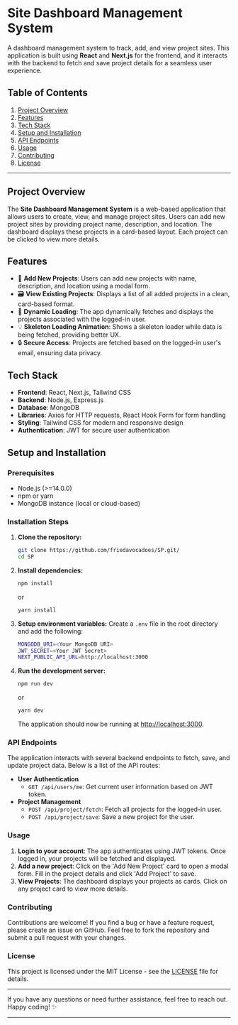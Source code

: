 # **Site Dashboard Management System**

A dashboard management system to track, add, and view project sites. This application is built using **React** and **Next.js** for the frontend, and it interacts with the backend to fetch and save project details for a seamless user experience.

## **Table of Contents**

1. [Project Overview](#project-overview)
2. [Features](#features)
3. [Tech Stack](#tech-stack)
4. [Setup and Installation](#setup-and-installation)
5. [API Endpoints](#api-endpoints)
6. [Usage](#usage)
7. [Contributing](#contributing)
8. [License](#license)

---

## **Project Overview**

The **Site Dashboard Management System** is a web-based application that allows users to create, view, and manage project sites. Users can add new project sites by providing project name, description, and location. The dashboard displays these projects in a card-based layout. Each project can be clicked to view more details.

## **Features**

- 📝 **Add New Projects**: Users can add new projects with name, description, and location using a modal form.
- 🗃️ **View Existing Projects**: Displays a list of all added projects in a clean, card-based format.
- 🔄 **Dynamic Loading**: The app dynamically fetches and displays the projects associated with the logged-in user.
- 💡 **Skeleton Loading Animation**: Shows a skeleton loader while data is being fetched, providing better UX.
- 🔒 **Secure Access**: Projects are fetched based on the logged-in user's email, ensuring data privacy.

## **Tech Stack**

- **Frontend**: React, Next.js, Tailwind CSS
- **Backend**: Node.js, Express.js
- **Database**: MongoDB
- **Libraries**: Axios for HTTP requests, React Hook Form for form handling
- **Styling**: Tailwind CSS for modern and responsive design
- **Authentication**: JWT for secure user authentication

## **Setup and Installation**

### Prerequisites

- Node.js (>=14.0.0)
- npm or yarn
- MongoDB instance (local or cloud-based)

### Installation Steps

1. **Clone the repository:**

   ```bash
   git clone https://github.com/friedavocadoes/SP.git/
   cd SP
   ```

2. **Install dependencies:**

   ```bash
   npm install
   ```

   or

   ```bash
   yarn install
   ```

3. **Setup environment variables:**
   Create a `.env` file in the root directory and add the following:

   ```bash
   MONGODB_URI=<Your MongoDB URI>
   JWT_SECRET=<Your JWT Secret>
   NEXT_PUBLIC_API_URL=http://localhost:3000
   ```

4. **Run the development server:**
   ```bash
   npm run dev
   ```
   or
   ```bash
   yarn dev
   ```
   The application should now be running at [http://localhost:3000](http://localhost:3000).

### **API Endpoints**

The application interacts with several backend endpoints to fetch, save, and update project data. Below is a list of the API routes:

- **User Authentication**
  - `GET /api/users/me`: Get current user information based on JWT token.
- **Project Management**
  - `POST /api/project/fetch`: Fetch all projects for the logged-in user.
  - `POST /api/project/save`: Save a new project for the user.

### **Usage**

1. **Login to your account**: The app authenticates using JWT tokens. Once logged in, your projects will be fetched and displayed.
2. **Add a new project**: Click on the 'Add New Project' card to open a modal form. Fill in the project details and click 'Add Project' to save.
3. **View Projects**: The dashboard displays your projects as cards. Click on any project card to view more details.

### **Contributing**

Contributions are welcome! If you find a bug or have a feature request, please create an issue on GitHub. Feel free to fork the repository and submit a pull request with your changes.

### **License**

This project is licensed under the MIT License - see the [LICENSE](LICENSE) file for details.

---

If you have any questions or need further assistance, feel free to reach out. Happy coding! ✨

---

